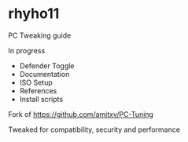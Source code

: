# rhyho11
PC Tweaking guide

In progress
- Defender Toggle
- Documentation
- ISO Setup
- References
- Install scripts

Fork of https://github.com/amitxv/PC-Tuning

Tweaked for compatibility, security and performance




